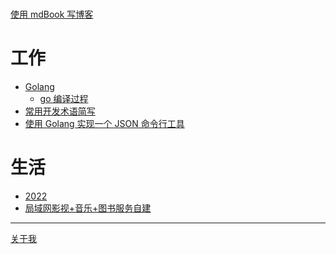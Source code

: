 #

[使用 mdBook 写博客](./README.md)

# 工作

-   [Golang](./golang/README.md)
    -   [go 编译过程]()
-   [常用开发术语简写](./work/some-abbr-words.md)
-   [使用 Golang 实现一个 JSON 命令行工具](./work/a-json-toys.md)

# 生活

-   [2022](./life/2022.md)
-   [局域网影视+音乐+图书服务自建](./life/entertainment-in-lan.md)

---

[关于我](./about.md)
